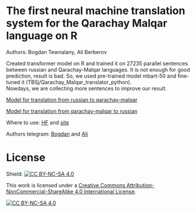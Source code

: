 # The first neural machine translation system for the Qarachay Malqar language on R
 
Authors: Bogdan Tewnalany, Ali Berberov

Created transformer model on R and trained it on 27235 parallel sentences between russian and Qarachay-Malqar languages. It is not enough for good prediction, result is bad. So, we used pre-trained model mbart-50 and fine-tuned it (TBSj/Qarachay_Malqar_translator_python).  
Nowdays, we are collecting more sentences to improve our result.

[Model for translation from russian to qarachay-malqar](https://huggingface.co/TSjB/mbart-large-52-ru-qm-v2)

[Model for translation from qarachay-malqar to russian](https://huggingface.co/TSjB/mbart-large-52-qm-ru-v2)

Where to use:
[HF](https://huggingface.co/spaces/TSjB/QM_RU_translator) and [site](https://tsjb-qm-ru-translator.hf.space/?)

Authors telegram:
[Bogdan](https://t.me/bogdan_tewnalany) and
[Ali](https://t.me/ali_berberov)

# License
Shield: [![CC BY-NC-SA 4.0][cc-by-nc-sa-shield]][cc-by-nc-sa]

This work is licensed under a
[Creative Commons Attribution-NonCommercial-ShareAlike 4.0 International License][cc-by-nc-sa].

[![CC BY-NC-SA 4.0][cc-by-nc-sa-image]][cc-by-nc-sa]

[cc-by-nc-sa]: http://creativecommons.org/licenses/by-nc-sa/4.0/
[cc-by-nc-sa-image]: https://licensebuttons.net/l/by-nc-sa/4.0/88x31.png
[cc-by-nc-sa-shield]: https://img.shields.io/badge/License-CC%20BY--NC--SA%204.0-lightgrey.svg
